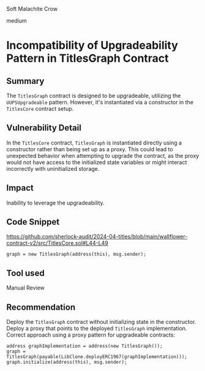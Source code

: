 Soft Malachite Crow

medium

# Incompatibility of Upgradeability Pattern in TitlesGraph Contract

## Summary

The `TitlesGraph` contract is designed to be upgradeable, utilizing the `UUPSUpgradeable` pattern. However, it's instantiated via a constructor in the `TitlesCore` contract setup. 

## Vulnerability Detail

In the `TitlesCore` contract, `TitlesGraph` is instantiated directly using a constructor rather than being set up as a proxy. This could lead to unexpected behavior when attempting to upgrade the contract, as the proxy would not have access to the initialized state variables or might interact incorrectly with uninitialized storage.

## Impact

Inability to leverage the upgradeability.

## Code Snippet

https://github.com/sherlock-audit/2024-04-titles/blob/main/wallflower-contract-v2/src/TitlesCore.sol#L44-L49

```solidity
graph = new TitlesGraph(address(this), msg.sender);
```

## Tool used

Manual Review

## Recommendation

Deploy the `TitlesGraph` contract without initializing state in the constructor. Deploy a proxy that points to the deployed `TitlesGraph` implementation. Correct approach using a proxy pattern for upgradeable contracts:
```solidity
address graphImplementation = address(new TitlesGraph());
graph = TitlesGraph(payable(LibClone.deployERC1967(graphImplementation)));
graph.initialize(address(this), msg.sender);
```